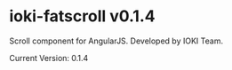 ioki-fatscroll v0.1.4
==============
Scroll component for AngularJS. Developed by IOKI Team.

Current Version: 0.1.4
